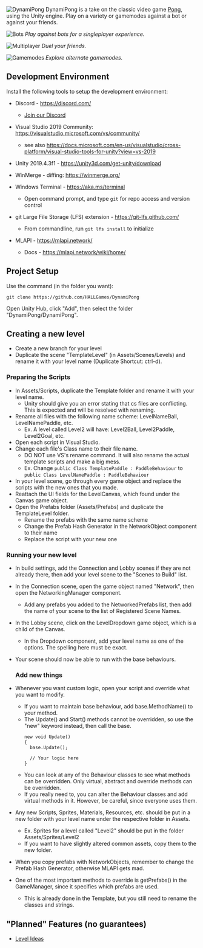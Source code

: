![DynamiPong](https://github.com/HALLGames/DynamiPong/blob/master/Images/Title.png)
DynamiPong is a take on the classic video game [Pong](https://en.wikipedia.org/wiki/Pong), using the Unity engine. Play on a variety or gamemodes against a bot or against your friends.

![Bots](https://github.com/HALLGames/DynamiPong/blob/master/Images/BotExample.png)
*Play against bots for a singleplayer experience.*

![Multiplayer](https://github.com/HALLGames/DynamiPong/blob/master/Images/MultiplayerGamemodes1.png)
*Duel your friends.*

![Gamemodes](https://github.com/HALLGames/DynamiPong/blob/master/Images/MultiplayerGamemodes2.png)
*Explore alternate gamemodes.*

## Development Environment

Install the following tools to setup the development environment:

- Discord - https://discord.com/
  - [Join our Discord](https://discord.gg/nSVjNRs)

- Visual Studio 2019 Community: https://visualstudio.microsoft.com/vs/community/
  - see also https://docs.microsoft.com/en-us/visualstudio/cross-platform/visual-studio-tools-for-unity?view=vs-2019

- Unity 2019.4.3f1 - https://unity3d.com/get-unity/download

- WinMerge - diffing: https://winmerge.org/

- Windows Terminal - https://aka.ms/terminal
  - Open command prompt, and type ```git``` for repo access and version control

- git Large File Storage (LFS) extension - https://git-lfs.github.com/
  - From commandline, run ```git lfs install``` to initialize
  
- MLAPI - https://mlapi.network/
  - Docs - https://mlapi.network/wiki/home/

## Project Setup
Use the command (in the folder you want):
```
git clone https://github.com/HALLGames/DynamiPong
```
Open Unity Hub, click "Add", then select the folder "DynamiPong/DynamiPong". 

## Creating a new level
- Create a new branch for your level
- Duplicate the scene "TemplateLevel" (in Assets/Scenes/Levels) and rename it with your level name (Duplicate Shortcut: ctrl-d).

### Preparing the Scripts
- In Assets/Scripts, duplicate the Template folder and rename it with your level name.
  - Unity should give you an error stating that cs files are conflicting. This is expected and will be resolved with renaming.
- Rename all files with the following name scheme: LevelNameBall, LevelNamePaddle, etc.
  - Ex. A level called Level2 will have: Level2Ball, Level2Paddle, Level2Goal, etc.
- Open each script in Visual Studio. 
- Change each file's Class name to their file name.
  - DO NOT use VS's rename command. It will also rename the actual template scripts and make a big mess.
  - Ex. Change ```public Class TemplatePaddle : PaddleBehaviour``` to ```public Class LevelNamePaddle : PaddleBehaviour``` 
- In your level scene, go through every game object and replace the scripts with the new ones that you made.
- Reattach the UI fields for the LevelCanvas, which found under the Canvas game object.
- Open the Prefabs folder (Assets/Prefabs) and duplicate the TemplateLevel folder.
  - Rename the prefabs with the same name scheme
  - Change the Prefab Hash Generator in the NetworkObject component to their name
  - Replace the script with your new one
  
### Running your new level
- In build settings, add the Connection and Lobby scenes if they are not already there, then add your level scene to the "Scenes to Build" list.
- In the Connection scene, open the game object named "Network", then open the NetworkingManager component.
  - Add any prefabs you added to the NetworkedPrefabs list, then add the name of your scene to the list of Registered Scene Names.
- In the Lobby scene, click on the LevelDropdown game object, which is a child of the Canvas.
  - In the Dropdown component, add your level name as one of the options. The spelling here must be exact.
- Your scene should now be able to run with the base behaviours.
  
  ### Add new things
- Whenever you want custom logic, open your script and override what you want to modify. 
  - If you want to maintain base behaviour, add base.MethodName() to your method.
  - The Update() and Start() methods cannot be overridden, so use the "new" keyword instead, then call the base.
    ```
    new void Update() 
    {
      base.Update();
      
      // Your logic here
    }
    ```
  - You can look at any of the Behaviour classes to see what methods can be overridden. Only virtual, abstract and override methods can be overridden.
  - If you really need to, you can alter the Behaviour classes and add virtual methods in it. However, be careful, since everyone uses them.
- Any new Scripts, Sprites, Materials, Resources, etc. should be put in a new folder with your level name under the respective folder in Assets.
  - Ex. Sprites for a level called "Level2" should be put in the folder Assets/Sprites/Level2
  - If you want to have slightly altered common assets, copy them to the new folder.
- When you copy prefabs with NetworkObjects, remember to change the Prefab Hash Generator, otherwise MLAPI gets mad.
- One of the most important methods to override is getPrefabs() in the GameManager, since it specifies which prefabs are used. 
  - This is already done in the Template, but you still need to rename the classes and strings.
  

## "Planned" Features (no guarantees)
- [Level Ideas](https://github.com/HALLGames/DynamiPong/blob/master/LevelIdeas.md)
